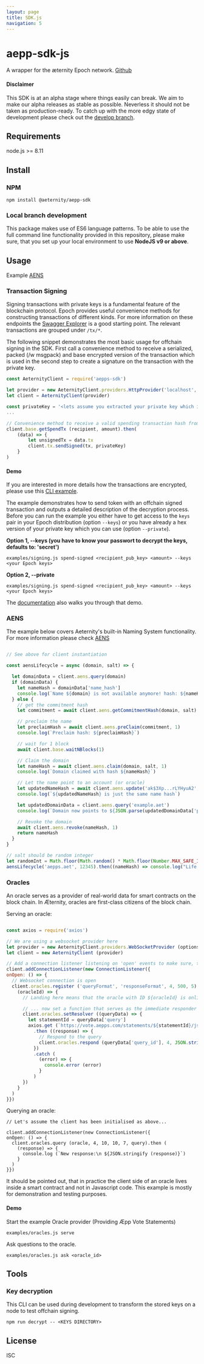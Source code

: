 ```yaml
---
layout: page
title: SDK.js
navigation: 5
---
```


# aepp-sdk-js
A wrapper for the æternity Epoch network. [Github](https://github.com/aeternity/aepp-sdk-js)

#### Disclaimer

This SDK is at an alpha stage where things easily can break. We aim to make our
alpha releases as stable as possible. Neverless it should not be taken as
production-ready. To catch up with the more edgy state of development please
check out the [develop branch](https://github.com/aeternity/aepp-sdk-js/tree/develop).

## Requirements
node.js >= 8.11

## Install

### NPM

```
npm install @aeternity/aepp-sdk
```

### Local branch development
This package makes use of ES6 language patterns. To be able to use the full
command line functionality provided in this repository, please make sure, that
you set up your local environment to use **NodeJS v9 or above**.

## Usage

Example [AENS](https://github.com/aeternity/protocol/blob/master/AENS.md) 

### Transaction Signing

Signing transactions with private keys is a fundamental feature of the
blockchain protocol. Epoch provides useful convenience methods for constructing
transactions of different kinds. For more information on these endpoints the
[Swagger Explorer](https://aeternity.github.io/epoch-api-docs/?config=https://raw.githubusercontent.com/aeternity/epoch/master/apps/aehttp/priv/swagger.json)
is a good starting point. The relevant transactions are grouped under `/tx/*`.

The following snippet demonstrates the most basic usage for offchain signing in
the SDK. First call a convenience method to receive a serialized, packed
(/w msgpack) and base encrypted version of the transaction which is used in the
second step to create a signature on the transaction with the private key.

```javascript
const AeternityClient = require('aepps-sdk')

let provider = new AeternityClient.providers.HttpProvider('localhost', 3003, {secured: false})
let client = AeternityClient(provider)

const privateKey = '<lets assume you extracted your private key which is store here as a hex>'
...

// Convenience method to receive a valid spending transaction hash from the server
client.base.getSpendTx (recipient, amount).then(
    (data) => {
        let unsignedTx = data.tx
        client.tx.sendSigned(tx, privateKey)
    }
)
```

#### Demo

If you are interested in more details how the transactions are encrypted, please
use this
[CLI example](https://github.com/aeternity/aepp-sdk-js/blob/develop/examples/signing.js).

The example demonstrates how to send token with an offchain signed transaction
and outputs a detailed description of the decryption process. Before you can run
the example you either have to get access to the `keys` pair in your Epoch
distribution (option `--keys`) or you have already a hex version of your private
key which you can use (option `--private`).

**Option 1, --keys (you have to know your passwort to decrypt the keys, defaults to: 'secret')**
```
examples/signing.js spend-signed <recipient_pub_key> <amount> --keys <your Epoch keys>
```

**Option 2, --private**

```
examples/signing.js spend-signed <recipient_pub_key> <amount> --keys <your Epoch keys>
```
The [documentation](https://github.com/aeternity/aepp-sdk-js/blob/develop/docs/Signing.md) 
also walks you through that demo. 

### AENS

The example below covers Aeternity's built-in Naming System functionality. For
more information please check
[AENS](https://github.com/aeternity/protocol/blob/master/AENS.md)

```javascript

// See above for client instantiation

const aensLifecycle = async (domain, salt) => {

  let domainData = client.aens.query(domain)
  if (domainData) {
    let nameHash = domainData['name_hash']
    console.log(`Name ${domain} is not available anymore! hash: ${nameHash}`)
  } else {
    // get the commitment hash
    let commitment = await client.aens.getCommitmentHash(domain, salt)

    // preclaim the name
    let preclaimHash = await client.aens.preClaim(commitment, 1)
    console.log(`Preclaim hash: ${preclaimHash}`)

    // wait for 1 block
    await client.base.waitNBlocks(1)

    // Claim the domain
    let nameHash = await client.aens.claim(domain, salt, 1)
    console.log(`Domain claimed with hash ${nameHash}`)

    // Let the name point to an account (or oracle)
    let updatedNameHash = await client.aens.update('ak$3Xp...rLYHyuA2', nameHash)
    console.log(`${updatedNameHash} is just the same name hash`)

    let updatedDomainData = client.aens.query('example.aet')
    console.log(`Domain now points to ${JSON.parse(updatedDomainData['pointer'])['account_key']}`)

    // Revoke the domain
    await client.aens.revoke(nameHash, 1)
    return nameHash
  }
}

// salt should be random integer
let randomInt = Math.floor(Math.random() * Math.floor(Number.MAX_SAFE_INTEGER))
aensLifecycle('aepps.aet', 12345).then((nameHash) => console.log("Life and death of 'aepps.aet'"))
```

### Oracles

An oracle serves as a provider of real-world data for smart contracts on the
block chain. In Æternity, oracles are first-class citizens of the block chain.

Serving an oracle:
```javascript

const axios = require('axios')

// We are using a websocket provider here
let provider = new AeternityClient.providers.WebSocketProvider (options.host, options.port)
let client = new AeternityClient (provider)

// Add a connection listener listening on 'open' events to make sure, that the oracle is not registered
client.addConnectionListener(new ConnectionListener({
onOpen: () => {
  // Websocket connection is open
  client.oracles.register ('queryFormat', 'responseFormat', 4, 500, 5).then (
    (oracleId) => {
      // Landing here means that the oracle with ID ${oracleId} is online

      // ... now set a function that serves as the immediate responder to a query
      client.oracles.setResolver ((queryData) => {
        let statementId = queryData['query']
        axios.get (`https://vote.aepps.com/statements/${statementId}/json`)
          .then ((response) => {
            // Respond to the query
            client.oracles.respond (queryData['query_id'], 4, JSON.stringify (response.data))
          })
          .catch (
            (error) => {
              console.error (error)
            }
          )
      })
    }
  )
}})
```

Querying an oracle:
```
// Let's assume the client has been initialised as above...

client.addConnectionListener(new ConnectionListener({
onOpen: () => {
  client.oracles.query (oracle, 4, 10, 10, 7, query).then (
    (response) => {
      console.log (`New response:\n ${JSON.stringify (response)}`)
    }
  )
}})
```

It should be pointed out, that in practice the client side of an oracle lives
inside a smart contract and not in Javascript code. This example is mostly for
demonstration and testing purposes.


#### Demo

Start the example Oracle provider (Providing Æpp Vote Statements)

```
examples/oracles.js serve
```

Ask questions to the oracle.
```
examples/oracles.js ask <oracle_id>
```

## Tools

### Key decryption

This CLI can be used during development to transform the stored keys on a node
to test offchain signing.

```
npm run decrypt -- <KEYS DIRECTORY>
```

## License
ISC
